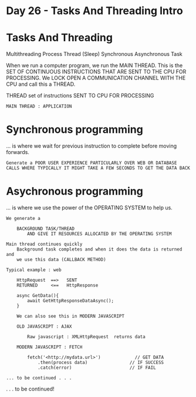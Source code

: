 # Day 26 - Tasks And Threading Intro

# Tasks And Threading

Multithreading
Process
Thread
(Sleep)
Synchronous
Asynchronous
Task

When we run a computer program, we run the MAIN THREAD. This is the SET OF CONTINUOUS INSTRUCTIONS THAT ARE SENT TO THE CPU FOR PROCESSING. We LOCK OPEN A COMMUNICATION CHANNEL WITH THE CPU and call this a THREAD.

THREAD set of instructions SENT TO CPU FOR PROCESSING

```
MAIN THREAD : APPLICATION
```

# Synchronous programming

... is where we wait for previous instruction to complete before moving forwards.

```
Generate a POOR USER EXPERIENCE PARTICULARLY OVER WEB OR DATABASE CALLS WHERE TYPICALLY IT MIGHT TAKE A FEW SECONDS TO GET THE DATA BACK
```

# Asychronous programming

... is where we use the power of the OPERATING SYSTEM to help us.

```
We generate a

	BACKGROUND TASK/THREAD 
		AND GIVE IT RESOURCES ALLOCATED BY THE OPERATING SYSTEM

Main thread continues quickly
	Background task completes and when it does the data is returned and
	we use this data (CALLBACK METHOD)

Typical example : web

	HttpRequest  ==>   SENT 
	RETURNED     <==   HttpResponse

	async GetData(){
		await GetHttpResponseDataAsync();    
	}

	We can also see this in MODERN JAVASCRIPT

	OLD JAVASCRIPT : AJAX

		Raw javascript : XMLHttpRequest  returns data

	MODERN JAVASCRIPT : FETCH

		fetch('<http://mydata.url>')             // GET DATA
			.then(process data)                // IF SUCCESS
			.catch(error)                      // IF FAIL

... to be continued . . . 
```

. . . to be continued!